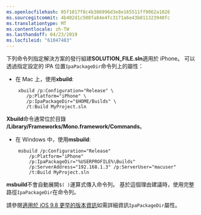 ```yaml
---
ms.openlocfilehash: 05f1017f8c4b306996d3e8e165511ff9062a1026
ms.sourcegitcommit: 4b402d1c508fa84e4fc3171a6e43b811323948fc
ms.translationtype: MT
ms.contentlocale: zh-TW
ms.lasthandoff: 04/23/2019
ms.locfileid: "61047483"
---
```


下列命令列指定解決方案的發行組建**SOLUTION_FILE.sln**適用於 iPhone。 可以透過指定設定的 IPA 位置`IpaPackageDir`命令列上的屬性：

 - 在 Mac 上，使用**xbuild**:

        xbuild /p:Configuration="Release" \ 
           /p:Platform="iPhone" \ 
           /p:IpaPackageDir="$HOME/Builds" \
           /t:Build MyProject.sln

**Xbuild**命令通常位於目錄 **/Library/Frameworks/Mono.framework/Commands**。

 - 在 Windows 中，使用**msbuild**:

        msbuild /p:Configuration="Release" 
            /p:Platform="iPhone" 
            /p:IpaPackageDir="%USERPROFILE%\Builds" 
            /p:ServerAddress="192.168.1.3" /p:ServerUser="macuser"  
            /t:Build MyProject.sln


**msbuild**不會自動展開`$( )`運算式傳入命令列。 基於這個理由建議時，使用完整路徑`IpaPackageDir`在命令列。


請參閱[適用於 iOS 9.8 更早的版本資訊](https://developer.xamarin.com/releases/ios/xamarin.ios_9/xamarin.ios_9.8/#New_MSBuild_property_IpaPackageDir_to_customize_.ipa_output_location)如需詳細資訊`IpaPackageDir`屬性。
